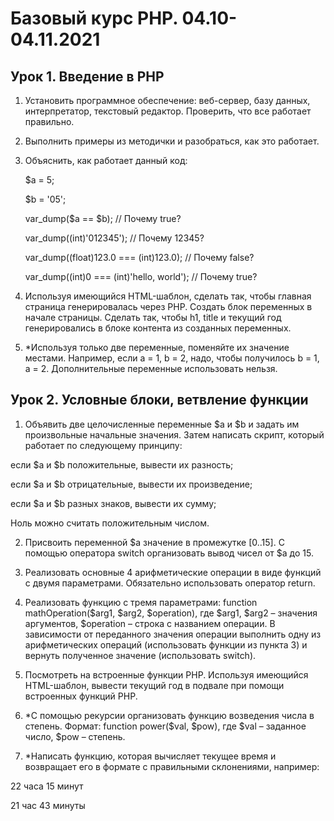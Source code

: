 # Базовый курс PHP. 04.10-04.11.2021

## Урок 1. Введение в PHP

1. Установить программное обеспечение: веб-сервер, базу данных, интерпретатор, текстовый редактор. Проверить, что все работает правильно.

2. Выполнить примеры из методички и разобраться, как это работает.

3. Объяснить, как работает данный код:


     $a = 5;
     
     $b = '05';
     
     var_dump($a == $b);         // Почему true?
     
     var_dump((int)'012345');     // Почему 12345?
     
     var_dump((float)123.0 === (int)123.0); // Почему false?
     
     var_dump((int)0 === (int)'hello, world'); // Почему true?


4. Используя имеющийся HTML-шаблон, сделать так, чтобы главная страница генерировалась через PHP. Создать блок переменных в начале страницы. Сделать так, чтобы h1, title и текущий год генерировались в блоке контента из созданных переменных.

5. *Используя только две переменные, поменяйте их значение местами. Например, если a = 1, b = 2, надо, чтобы получилось b = 1, a = 2. Дополнительные переменные использовать нельзя.

## Урок 2. Условные блоки, ветвление функции

1. Объявить две целочисленные переменные $a и $b и задать им произвольные начальные значения. Затем написать скрипт, который работает по следующему принципу:

если $a и $b положительные, вывести их разность;

если $а и $b отрицательные, вывести их произведение;

если $а и $b разных знаков, вывести их сумму;

Ноль можно считать положительным числом.

2. Присвоить переменной $а значение в промежутке [0..15]. С помощью оператора switch организовать вывод чисел от $a до 15.

3. Реализовать основные 4 арифметические операции в виде функций с двумя параметрами. Обязательно использовать оператор return.

4. Реализовать функцию с тремя параметрами: function mathOperation($arg1, $arg2, $operation), где $arg1, $arg2 – значения аргументов, $operation – строка с названием операции. В зависимости от переданного значения операции выполнить одну из арифметических операций (использовать функции из пункта 3) и вернуть полученное значение (использовать switch).

5. Посмотреть на встроенные функции PHP. Используя имеющийся HTML-шаблон, вывести текущий год в подвале при помощи встроенных функций PHP.

6. *С помощью рекурсии организовать функцию возведения числа в степень. Формат: function power($val, $pow), где $val – заданное число, $pow – степень.

7. *Написать функцию, которая вычисляет текущее время и возвращает его в формате с правильными склонениями, например:

22 часа 15 минут

21 час 43 минуты

